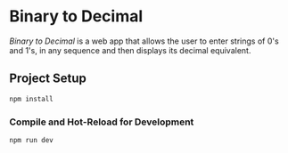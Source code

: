 # Binary to Decimal

*Binary to Decimal* is a web app that allows the user to enter strings of 0's and 1's, in any sequence and then displays its decimal equivalent.

## Project Setup

```sh
npm install
```

### Compile and Hot-Reload for Development

```sh
npm run dev
```